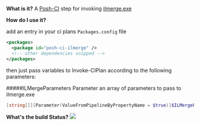 **What is it?**
A [Posh-CI](https://github.com/Posh-CI/Posh-CI) step for  invoking [ilmerge.exe](http://research.microsoft.com/en-us/people/mbarnett/ILMerge.aspx)

**How do I use it?**

add an entry in your ci plans `Packages.config` file
```Xml
<packages>
  <package id="posh-ci-ilmerge" />
  <!-- other dependencies snipped -->
</packages>
```

then just pass variables to Invoke-CIPlan according to the following parameters:

#####ILMergeParameters Parameter
an array of parameters to pass to ilmerge.exe
```PowerShell
[string[]][Parameter(ValueFromPipelineByPropertyName = $true)]$ILMergeParameters
```

**What's the build Status?**
![](https://ci.appveyor.com/api/projects/status/1isgxdu1b2ajxmgb?svg=true)

